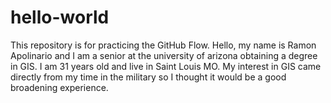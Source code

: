 # hello-world
This repository is for practicing the GitHub Flow.
Hello, my name is Ramon Apolinario and I am a senior at the university of arizona obtaining a degree in GIS. I am 31 years old and live in Saint Louis MO. My interest in GIS came directly from my time in the military so I thought it would be a good broadening experience.
